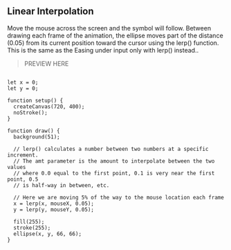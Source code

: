 ## Linear Interpolation

Move the mouse across the screen and the symbol will follow. Between drawing each frame of the animation, the ellipse moves part of the distance (0.05) from its current position toward the cursor using the lerp() function. This is the same as the Easing under input only with lerp() instead..

> PREVIEW HERE

```

let x = 0;
let y = 0;

function setup() {
  createCanvas(720, 400);
  noStroke();
}

function draw() {
  background(51);

  // lerp() calculates a number between two numbers at a specific increment.
  // The amt parameter is the amount to interpolate between the two values
  // where 0.0 equal to the first point, 0.1 is very near the first point, 0.5
  // is half-way in between, etc.

  // Here we are moving 5% of the way to the mouse location each frame
  x = lerp(x, mouseX, 0.05);
  y = lerp(y, mouseY, 0.05);

  fill(255);
  stroke(255);
  ellipse(x, y, 66, 66);
}
```